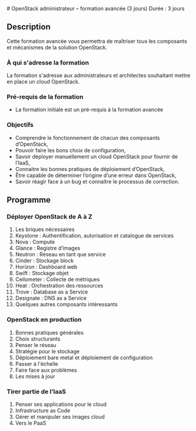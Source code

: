 # OpenStack administrateur – formation avancée (3 jours)
Durée : 3 jours

## Description

Cette formation avancée vous permettra de maîtriser tous les composants et mécanismes de la solution OpenStack.

### À qui s'adresse la formation

La formation s'adresse aux administrateurs et architectes souhaitant mettre en place un cloud OpenStack.

### Pré-requis de la formation

* La formation initiale est un pré-requis à la formation avancée

### Objectifs

* Comprendre le fonctionnement de chacun des composants d’OpenStack,
* Pouvoir faire les bons choix de configuration,
* Savoir déployer manuellement un cloud OpenStack pour fournir de l’IaaS,
* Connaitre les bonnes pratiques de déploiement d’OpenStack,
* Être capable de déterminer l’origine d’une erreur dans OpenStack,
* Savoir réagir face à un bug et connaître le processus de correction.

## Programme

### Déployer OpenStack de A à Z

1. Les briques nécessaires
2. Keystone : Authentification, autorisation et catalogue de services
3. Nova : Compute
4. Glance : Registre d’images
5. Neutron : Réseau en tant que service
6. Cinder : Stockage block
7. Horizon : Dashboard web
8. Swift : Stockage objet
9. Ceilometer : Collecte de métriques
10. Heat : Orchestration des ressources
11. Trove : Database as a Service
12. Designate : DNS as a Service
13. Quelques autres composants intéressants

### OpenStack en production
1. Bonnes pratiques générales
2. Choix structurants
3. Penser le réseau
4. Stratégie pour le stockage
5. Déploiement bare metal et déploiement de configuration
6. Passer à l'échelle
7. Faire face aux problèmes
8. Les mises à jour

### Tirer partie de l’IaaS

1. Penser ses applications pour le cloud
2. Infrastructure as Code
3. Gérer et manipuler ses images cloud
4. Vers le PaaS
